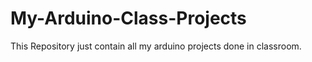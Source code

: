 # My-Arduino-Class-Projects
This Repository just contain all my arduino projects done in classroom.
